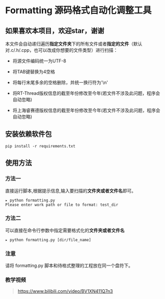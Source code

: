 # Formatting 源码格式自动化调整工具

## 如果喜欢本项目，欢迎star，谢谢

本文件会自动递归遍历**指定文件夹**下的所有文件或者**指定的文件**（默认对.c/.h/.cpp，也可以改成你想要的文件类型）进行扫描：

- 将源文件编码统一为UTF-8

- 将TAB键替换为4空格


- 将每行末尾多余的空格删除，并统一换行符为'\n'
- 将RT-Thread版权信息的截至年份修改至今年(若文件不涉及此问题，程序会自动忽略)
- 将上海睿赛德版权信息的截至年份修改至今年(若文件不涉及此问题，程序会自动忽略)

## 安装依赖软件包

```shell
pip install -r requirements.txt
```

## 使用方法

### 方法一

直接运行脚本,根据提示信息,输入要扫描的**文件夹或者文件名**即可。

``` shell
▸ python formatting.py
Please enter work path or file to format: test_dir
```

### 方法二

可以直接在命令行参数中指定需要格式化的**文件夹或者文件名**

``` shell
▸ python formatting.py [dir/file_name]
```

### 注意
请将 formatting.py 脚本和待格式整理的工程放在同一个盘符下。


### 教学视频

> https://www.bilibili.com/video/BV1XN411Q7n3

